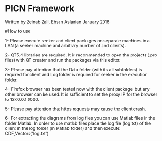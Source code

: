 # PICN Framework
Written by Zeinab Zali, Ehsan Aslanian
January 2016

#How to use

1- Please execute seeker and client packages on separate machines in a LAN (a seeker machine and arbitrary number of and clients).

2- QT5.4 libraries are required. It is recommended to open the projects (.pro files) with QT creator and run the packages via this editor.

3- Please pay attention that the Data folder (with its all subfolders) is required for client and Log folder is required for seeker in the    execution folder.

4- Firefox browser has been tested now with the client package, but any other browser can be used. It is sufficient to set the proxy IP for the browser to 127.0.0.1:6060. 

5- Please pay attention that https requests may cause the client crash.

6- For extracting the diagrams from log files you can use Matlab files in the folder Matlab.
   In order to use matlab files place the log file (log.txt) of the client in the log folder (in Matlab folder) and then execute:                CDF_Vectors('log.txt')


